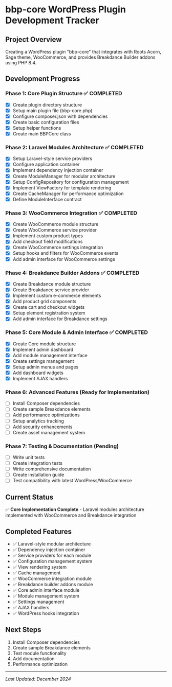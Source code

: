 # bbp-core WordPress Plugin Development Tracker

## Project Overview
Creating a WordPress plugin "bbp-core" that integrates with Roots Acorn, Sage theme, WooCommerce, and provides Breakdance Builder addons using PHP 8.4.

## Development Progress

### Phase 1: Core Plugin Structure ✅ COMPLETED
- [x] Create plugin directory structure
- [x] Setup main plugin file (bbp-core.php)
- [x] Configure composer.json with dependencies
- [x] Create basic configuration files
- [x] Setup helper functions
- [x] Create main BBPCore class

### Phase 2: Laravel Modules Architecture ✅ COMPLETED
- [x] Setup Laravel-style service providers
- [x] Configure application container
- [x] Implement dependency injection container
- [x] Create ModuleManager for modular architecture
- [x] Setup ConfigRepository for configuration management
- [x] Implement ViewFactory for template rendering
- [x] Create CacheManager for performance optimization
- [x] Define ModuleInterface contract

### Phase 3: WooCommerce Integration ✅ COMPLETED
- [x] Create WooCommerce module structure
- [x] Create WooCommerce service provider
- [x] Implement custom product types
- [x] Add checkout field modifications
- [x] Create WooCommerce settings integration
- [x] Setup hooks and filters for WooCommerce events
- [x] Add admin interface for WooCommerce settings

### Phase 4: Breakdance Builder Addons ✅ COMPLETED
- [x] Create Breakdance module structure
- [x] Create Breakdance service provider
- [x] Implement custom e-commerce elements
- [x] Add product grid components
- [x] Create cart and checkout widgets
- [x] Setup element registration system
- [x] Add admin interface for Breakdance settings

### Phase 5: Core Module & Admin Interface ✅ COMPLETED
- [x] Create Core module structure
- [x] Implement admin dashboard
- [x] Add module management interface
- [x] Create settings management
- [x] Setup admin menus and pages
- [x] Add dashboard widgets
- [x] Implement AJAX handlers

### Phase 6: Advanced Features (Ready for Implementation)
- [ ] Install Composer dependencies
- [ ] Create sample Breakdance elements
- [ ] Add performance optimizations
- [ ] Setup analytics tracking
- [ ] Add security enhancements
- [ ] Create asset management system

### Phase 7: Testing & Documentation (Pending)
- [ ] Write unit tests
- [ ] Create integration tests
- [ ] Write comprehensive documentation
- [ ] Create installation guide
- [ ] Test compatibility with latest WordPress/WooCommerce

## Current Status
✅ **Core Implementation Complete** - Laravel modules architecture implemented with WooCommerce and Breakdance integration

## Completed Features
- ✅ Laravel-style modular architecture
- ✅ Dependency injection container
- ✅ Service providers for each module
- ✅ Configuration management system
- ✅ View rendering system
- ✅ Cache management
- ✅ WooCommerce integration module
- ✅ Breakdance builder addons module
- ✅ Core admin interface module
- ✅ Module management system
- ✅ Settings management
- ✅ AJAX handlers
- ✅ WordPress hooks integration

## Next Steps
1. Install Composer dependencies
2. Create sample Breakdance elements
3. Test module functionality
4. Add documentation
5. Performance optimization

---
*Last Updated: December 2024*
